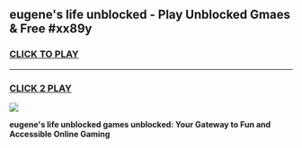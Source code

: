 
## eugene's life unblocked - Play Unblocked Gmaes & Free #xx89y
<h3>
<a href="https://news.freeplayer.one?title=eugene's_life_unblocked&ref=24F">CLICK TO PLAY</a></h3>
<hr>

<h3>
<a href="https://news.freeplayer.one?title=eugene's_life_unblocked&ref=24F">CLICK 2 PLAY</a>
  
</h3>

<a href="https://news.freeplayer.one?title=eugene's_life_unblocked&ref=24F/"><img src="https://clearcache.store/games.png"></a>


**eugene's life unblocked games unblocked: Your Gateway to Fun and Accessible Online Gaming**
